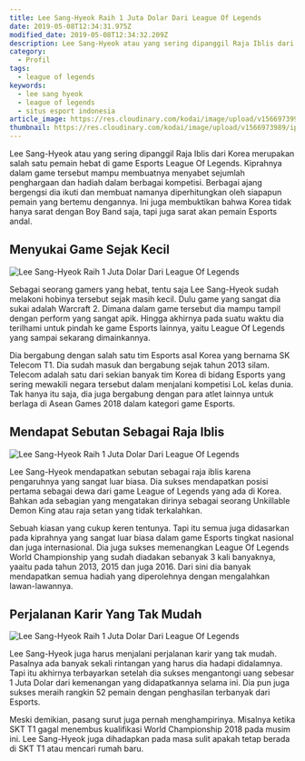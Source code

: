 ```yaml
---
title: Lee Sang-Hyeok Raih 1 Juta Dolar Dari League Of Legends
date: 2019-05-08T12:34:31.975Z
modified_date: 2019-05-08T12:34:32.209Z
description: Lee Sang-Hyeok atau yang sering dipanggil Raja Iblis dari Korea merupakan salah satu pemain hebat di game Esports League Of Legends. 
category:
  - Profil
tags:
  - league of legends
keywords:
  - lee sang hyeok
  - league of legends
  - situs esport indonesia
article_image: https://res.cloudinary.com/kodai/image/upload/v1566973990/ip/lee-sang-hyeok-raih-1-juta-dolar-dari-league-of-legends-1.jpg
thumbnail: https://res.cloudinary.com/kodai/image/upload/v1566973989/ip/lee-sang-hyeok-raih-1-juta-dolar-dari-league-of-legends-1-009.jpg
---
```

Lee Sang-Hyeok atau yang sering dipanggil Raja Iblis dari Korea merupakan salah satu pemain hebat di game Esports League Of Legends. Kiprahnya dalam game tersebut mampu membuatnya menyabet sejumlah penghargaan dan hadiah dalam berbagai kompetisi. Berbagai ajang bergengsi dia ikuti dan membuat namanya diperhitungkan oleh siapapun pemain yang bertemu dengannya. Ini juga membuktikan bahwa Korea tidak hanya sarat dengan Boy Band saja, tapi juga sarat akan pemain Esports andal.



## Menyukai Game Sejak Kecil

![Lee Sang-Hyeok Raih 1 Juta Dolar Dari League Of Legends](https://res.cloudinary.com/kodai/image/upload/v1566973990/ip/lee-sang-hyeok-raih-1-juta-dolar-dari-league-of-legends-2.jpg)

Sebagai seorang gamers yang hebat, tentu saja Lee Sang-Hyeok sudah melakoni hobinya tersebut sejak masih kecil. Dulu game yang sangat dia sukai adalah Warcraft 2. Dimana dalam game tersebut dia mampu tampil dengan perform yang sangat apik. Hingga akhirnya pada suatu waktu dia terilhami untuk pindah ke game Esports lainnya, yaitu League Of Legends yang sampai sekarang dimainkannya. 

Dia bergabung dengan salah satu tim Esports asal Korea yang bernama SK Telecom T1. Dia sudah masuk dan bergabung sejak tahun 2013 silam. Telecom adalah satu dari sekian banyak tim Korea di bidang Esports yang sering mewakili negara tersebut dalam menjalani kompetisi LoL kelas dunia. Tak hanya itu saja, dia juga bergabung dengan para atlet lainnya untuk berlaga di Asean Games 2018 dalam kategori game Esports.



## Mendapat Sebutan Sebagai Raja Iblis

![Lee Sang-Hyeok Raih 1 Juta Dolar Dari League Of Legends](https://res.cloudinary.com/kodai/image/upload/v1566973991/ip/lee-sang-hyeok-raih-1-juta-dolar-dari-league-of-legends-3.jpg)

Lee Sang-Hyeok mendapatkan sebutan sebagai raja iblis karena pengaruhnya yang sangat luar biasa. Dia sukses mendapatkan posisi pertama sebagai dewa dari game League of Legends yang ada di Korea. Bahkan ada sebagian yang mengatakan dirinya sebagai seorang Unkillable Demon King atau raja setan yang tidak terkalahkan.

Sebuah kiasan yang cukup keren tentunya. Tapi itu semua juga didasarkan pada kiprahnya yang sangat luar biasa dalam game Esports tingkat nasional dan juga internasional. Dia juga sukses memenangkan League Of Legends World Championship yang sudah diadakan sebanyak 3 kali banyaknya, yaaitu pada tahun 2013, 2015 dan juga 2016. Dari sini dia banyak mendapatkan semua hadiah yang diperolehnya dengan mengalahkan lawan-lawannya.



## Perjalanan Karir Yang Tak Mudah

![Lee Sang-Hyeok Raih 1 Juta Dolar Dari League Of Legends](https://res.cloudinary.com/kodai/image/upload/v1566973990/ip/lee-sang-hyeok-raih-1-juta-dolar-dari-league-of-legends-1.jpg)

Lee Sang-Hyeok juga harus menjalani perjalanan karir yang tak mudah. Pasalnya ada banyak sekali rintangan yang harus dia hadapi didalamnya. Tapi itu akhirnya terbayarkan setelah dia sukses mengantongi uang sebesar 1 Juta Dolar dari kemenangan yang didapatkannya selama ini. Dia pun juga sukses meraih rangkin 52 pemain dengan penghasilan terbanyak dari Esports.

Meski demikian, pasang surut juga pernah menghampirinya. Misalnya ketika SKT T1 gagal menembus kualifikasi World Championship 2018 pada musim ini. Lee Sang-Hyeok juga dihadapkan pada masa sulit apakah tetap berada di SKT T1 atau mencari rumah baru.
